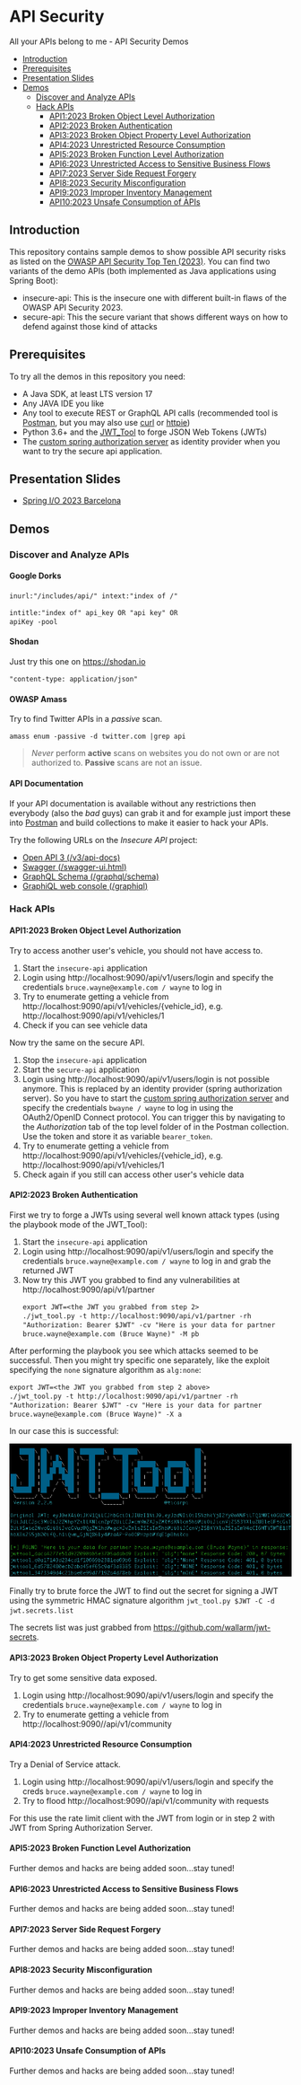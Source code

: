 # API Security
All your APIs belong to me - API Security Demos

* [Introduction](#introduction)
* [Prerequisites]()
* [Presentation Slides](#presentation-slides)
* [Demos](#demos)
  * [Discover and Analyze APIs](#discover-and-analyze-apis)
  * [Hack APIs](#hack-apis)
    * [API1:2023 Broken Object Level Authorization](#api12023-broken-object-level-authorization)
    * [API2:2023 Broken Authentication](#api22023-broken-authentication)
    * [API3:2023 Broken Object Property Level Authorization](#api32023-broken-object-property-level-authorization)
    * [API4:2023 Unrestricted Resource Consumption](#api42023-unrestricted-resource-consumption)
    * [API5:2023 Broken Function Level Authorization](#api52023-broken-function-level-authorization)
    * [API6:2023 Unrestricted Access to Sensitive Business Flows](#api62023-unrestricted-access-to-sensitive-business-flows)
    * [API7:2023 Server Side Request Forgery](#api72023-server-side-request-forgery)
    * [API8:2023 Security Misconfiguration](#api82023-security-misconfiguration)
    * [API9:2023 Improper Inventory Management](#api92023-improper-inventory-management)
    * [API10:2023 Unsafe Consumption of APIs](#api102023-unsafe-consumption-of-apis)

## Introduction

This repository contains sample demos to show possible API security risks as listed on the [OWASP API Security Top Ten (2023)](https://owasp.org/API-Security/editions/2023/en/0x00-header/).
You can find two variants of the demo APIs (both implemented as Java applications using Spring Boot):

* insecure-api: This is the insecure one with different built-in flaws of the OWASP API Security 2023.
* secure-api: This the secure variant that shows different ways on how to defend against those kind of attacks

## Prerequisites

To try all the demos in this repository you need:

* A Java SDK, at least LTS version 17
* Any JAVA IDE you like
* Any tool to execute REST or GraphQL API calls (recommended tool is [Postman](https://www.postman.com/), but you may also use [curl](https://curl.se/) or [httpie](https://httpie.io/)) 
* Python 3.6+ and the [JWT_Tool](https://github.com/ticarpi/jwt_tool) to forge JSON Web Tokens (JWTs)
* The [custom spring authorization server](https://github.com/andifalk/custom-spring-authorization-server) as identity provider when you want to try the secure api application. 

## Presentation Slides

* [Spring I/O 2023 Barcelona](presentations/spring_io_2023/All_your_APIs_are_mine_springio_2023.pdf)

## Demos

### Discover and Analyze APIs

#### Google Dorks

```
inurl:"/includes/api/" intext:"index of /"
```

```
intitle:"index of" api_key OR "api key" OR
apiKey -pool
```

#### Shodan

Just try this one on https://shodan.io

```http request
"content-type: application/json"
```

#### OWASP Amass

Try to find Twitter APIs in a _passive_ scan.

```shell
amass enum -passive -d twitter.com |grep api
```

> _Never_ perform __active__ scans on websites you do not own or are not authorized to. __Passive__ scans are not an issue.

#### API Documentation

If your API documentation is available without any restrictions then everybody (also the _bad_ guys) can grab it and for example just import these into [Postman](https://www.postman.com/) and build collections to make it easier to hack your APIs.

Try the following URLs on the _Insecure API_ project:

* [Open API 3 (/v3/api-docs)](http://localhost:9090/v3/api-docs)
* [Swagger (/swagger-ui.html)](http://localhost:9090/swagger-ui.html)
* [GraphQL Schema (/graphql/schema)](http://localhost:9090/graphql/schema)
* [GraphiQL web console (/graphiql)](http://localhost:9090/graphiql)

### Hack APIs

#### API1:2023 Broken Object Level Authorization

Try to access another user's vehicle, you should not have access to.

1. Start the `insecure-api` application
2. Login using http://localhost:9090/api/v1/users/login
   and specify the credentials `bruce.wayne@example.com / wayne` to log in
3. Try to enumerate getting a vehicle from http://localhost:9090/api/v1/vehicles/{vehicle_id}, e.g. http://localhost:9090/api/v1/vehicles/1
4. Check if you can see vehicle data

Now try the same on the secure API.

1. Stop the `insecure-api` application
2. Start the `secure-api` application
3. Login using http://localhost:9090/api/v1/users/login is not possible anymore.
   This is replaced by an identity provider (spring authorization server). So you have to start the [custom spring authorization server](https://github.com/andifalk/custom-spring-authorization-server) and specify the credentials `bwayne / wayne` to log in using the OAuth2/OpenID Connect protocol. You can trigger this by navigating to the _Authorization_ tab of the top level folder of in the Postman collection. Use the token and store it as variable `bearer_token`.
4. Try to enumerate getting a vehicle from http://localhost:9090/api/v1/vehicles/{vehicle_id}, e.g. http://localhost:9090/api/v1/vehicles/1
5. Check again if you still can access other user's vehicle data

#### API2:2023 Broken Authentication

First we try to forge a JWTs using several well known attack types (using the playbook mode of the JWT_Tool):

1. Start the `insecure-api` application
2. Login using http://localhost:9090/api/v1/users/login
   and specify the credentials `bruce.wayne@example.com / wayne` to log in and grab the returned JWT
3. Now try this JWT you grabbed to find any vulnerabilities at http://localhost:9090/api/v1/partner
   ```shell
   export JWT=<the JWT you grabbed from step 2>
   ./jwt_tool.py -t http://localhost:9090/api/v1/partner -rh "Authorization: Bearer $JWT" -cv "Here is your data for partner bruce.wayne@example.com (Bruce Wayne)" -M pb
   ```

After performing the playbook you see which attacks seemed to be successful.
Then you might try specific one separately, like the exploit specifying the `none` signature algorithm as `alg:none`:

   ```shell
   export JWT=<the JWT you grabbed from step 2 above>
   ./jwt_tool.py -t http://localhost:9090/api/v1/partner -rh "Authorization: Bearer $JWT" -cv "Here is your data for partner bruce.wayne@example.com (Bruce Wayne)" -X a
   ```

In our case this is successful:

![JWT_Tool](images/jwt_tool_attack.png)

Finally try to brute force the JWT to find out the secret for signing a JWT using the symmetric HMAC signature algorithm
 `jwt_tool.py $JWT -C -d jwt.secrets.list`

The secrets list was just grabbed from https://github.com/wallarm/jwt-secrets.

#### API3:2023 Broken Object Property Level Authorization

Try to get some sensitive data exposed.

1. Login using http://localhost:9090/api/v1/users/login
   and specify the credentials `bruce.wayne@example.com / wayne` to log in
2. Try to enumerate getting a vehicle from http://localhost:9090//api/v1/community

#### API4:2023 Unrestricted Resource Consumption

Try a Denial of Service attack.

1. Login using http://localhost:9090/api/v1/users/login
   and specify the creds `bruce.wayne@example.com / wayne` to log in
2. Try to flood http://localhost:9090//api/v1/community with requests

For this use the rate limit client with the JWT from login or in step 2 with JWT from Spring Authorization Server.

#### API5:2023 Broken Function Level Authorization

Further demos and hacks are being added soon...stay tuned!

#### API6:2023 Unrestricted Access to Sensitive Business Flows

Further demos and hacks are being added soon...stay tuned!

#### API7:2023 Server Side Request Forgery

Further demos and hacks are being added soon...stay tuned!

#### API8:2023 Security Misconfiguration

Further demos and hacks are being added soon...stay tuned!

#### API9:2023 Improper Inventory Management

Further demos and hacks are being added soon...stay tuned!

#### API10:2023 Unsafe Consumption of APIs

Further demos and hacks are being added soon...stay tuned!

